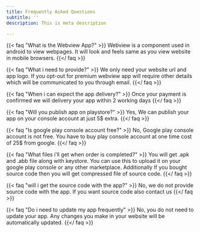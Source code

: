 ```yaml
---
title: Frequently Asked Questions
subtitle: ''
description: This is meta description

---
```

{{< faq "What is the Webview App?" >}} Webview is a component used in android to view webpages. It will look and feels same as you view website in mobile browsers. {{</ faq >}}

{{< faq "What i need to provide?" >}} We only need your website url and app logo. If you opt-out for premium webview app will require other details which will be communicated to you through email. {{</ faq >}} 

{{< faq "When i can expect the app delivery?" >}} Once your payment is confirmed we will delivery your app within 2 working days  {{</ faq >}}

{{< faq "Will you publish app on playstore?" >}} Yes, We can publish your app on your console account at just 5$ extra. {{</ faq >}}

{{< faq "Is google play console account free?" >}} No, Google play console account is not free. You have to buy play console account at one time cost of 25$ from google. {{</ faq >}}

{{< faq "What files i'll get when order is completed?" >}}
You will get .apk and .abb file along with keystore. You can use this to upload it on your google play console or any other marketplace. Additionally If you bought source code then you will get compressed file of source code.
{{</ faq >}}

{{< faq "will i get the source code with the app?" >}} No, we do not provide source code with the app. If you want source code also contact us {{</ faq >}}

{{< faq "Do i need to update my app frequently" >}} No, you do not need to update your app. Any changes you make in your website will be automatically updated. {{</ faq >}}